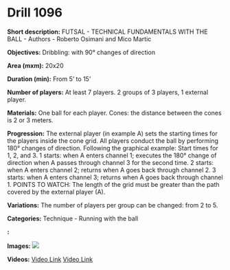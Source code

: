 # Drill 1096

**Short description:**
FUTSAL - TECHNICAL FUNDAMENTALS WITH THE BALL - Authors - Roberto Osimani and Mico Martic

**Objectives:**
Dribbling: with 90° changes of direction

**Area (mxm):**
20x20

**Duration (min):**
From 5’ to 15’

**Number of players:**
At least 7 players. 2 groups of 3 players, 1 external player.

**Materials:**
One ball for each player. Cones: the distance between the cones is 2 or 3 meters.

**Progression:**
The external player (in example A) sets the starting times for the players inside the cone grid. All players conduct the ball by performing 180° changes of direction. Following the graphical example: Start times for 1, 2, and 3. 1 starts: when A enters channel 1; executes the 180° change of direction when A passes through channel 3 for the second time. 2 starts: when A enters channel 2; returns when A goes back through channel 2. 3 starts: when A enters channel 3; returns when A goes back through channel 1. POINTS TO WATCH: The length of the grid must be greater than the path covered by the external player (A).

**Variations:**
The number of players per group can be changed: from 2 to 5.

**Categories:**
Technique - Running with the ball

**:**


**Images:**
![](https://www.coachingfutsal.com/\images\5e9e2933794a9cfc3dbec5b00f92f9be6686446596b0ec7eca4ff3d5e6082b905c3ae84cd6c7fbbc24d8b86e041d94f8e57687792cc309bc3727e2980fbb617052c1e4f854e03.jpg)

**Videos:**
[Video Link](https://www.youtube.com/embed/2t51K4U-woQ)
[Video Link](https://www.youtube.com/embed/d6EEmqU-TWQ)

